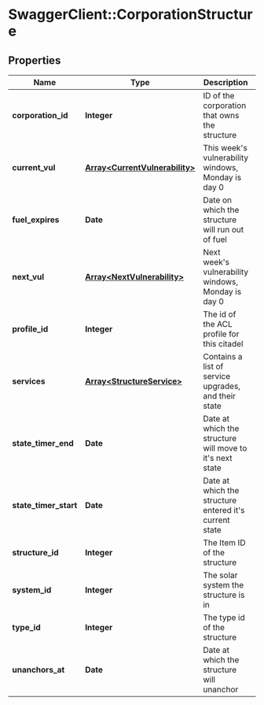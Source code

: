 # SwaggerClient::CorporationStructure

## Properties
Name | Type | Description | Notes
------------ | ------------- | ------------- | -------------
**corporation_id** | **Integer** | ID of the corporation that owns the structure | 
**current_vul** | [**Array&lt;CurrentVulnerability&gt;**](CurrentVulnerability.md) | This week&#39;s vulnerability windows, Monday is day 0 | 
**fuel_expires** | **Date** | Date on which the structure will run out of fuel | [optional] 
**next_vul** | [**Array&lt;NextVulnerability&gt;**](NextVulnerability.md) | Next week&#39;s vulnerability windows, Monday is day 0 | 
**profile_id** | **Integer** | The id of the ACL profile for this citadel | 
**services** | [**Array&lt;StructureService&gt;**](StructureService.md) | Contains a list of service upgrades, and their state | [optional] 
**state_timer_end** | **Date** | Date at which the structure will move to it&#39;s next state | [optional] 
**state_timer_start** | **Date** | Date at which the structure entered it&#39;s current state | [optional] 
**structure_id** | **Integer** | The Item ID of the structure | 
**system_id** | **Integer** | The solar system the structure is in | 
**type_id** | **Integer** | The type id of the structure | 
**unanchors_at** | **Date** | Date at which the structure will unanchor | [optional] 


